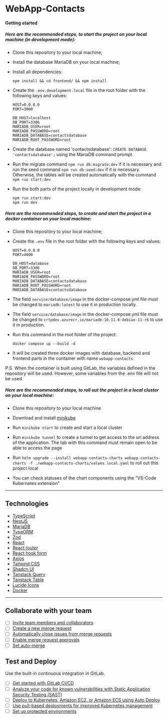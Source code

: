 # WebApp-Contacts

#### Getting started

##### Here are the recommended steps, to start the project on your local machine (in development mode):

- Clone this repository to your local machine;

- Install the database MariaDB on your local machine;

- Install all dependencies:

  ```
  npm install && cd frontend/ && npm install
  ```

- Create the `.env.development.local` file in the root folder with the following keys and values:

  ```
  HOST=0.0.0.0
  PORT=3000

  DB_HOST=localhost
  DB_PORT=3306
  MARIADB_USER=root
  MARIADB_PASSWORD=root
  MARIADB_DATABASE=contactsdatabase
  MARIADB_ROOT_PASSWORD=root
  ```

- Create the database named 'contactsdatabase': `CREATE DATABASE 'contactsdatabase';` using the MariaDB command prompt.

- Run the migrate command `npm run db:migrate:dev` if it is necessary and run the seed command `npm run db:seed:dev` if it is necessary.
  Otherwise, the tables will be created automatically with the command `npm run start:dev`

- Run the both parts of the project locally in development mode:

  ```
  npm run start:dev
  npm run dev
  ```

##### Here are the recommended steps, to create and start the project in a docker container on your local machine:

- Clone this repository to your local machine;

- Create the `.env` file in the root folder with the following keys and values:

  ```
  HOST=0.0.0.0
  PORT=4000

  DB_HOST=database
  DB_PORT=3306
  MARIADB_USER=root
  MARIADB_PASSWORD=root
  MARIADB_DATABASE=contactsdatabase
  MARIADB_ROOT_PASSWORD=root
  MARIADB_DATABASE=contactsdatabase
  ```

- The field `service/database/image` in the docker-compose.yml file must be changed to `mariadb:latest` to use it in production locally.
- The field `service/database/image` in the docker-compose.yml file must be changed to `crtpdev.azurecr.io/mariadb:10.11.6-debian-11-r6` to use it in production.

- Run this command in the root folder of the project:

  ```
  docker compose up --build -d
  ```

- It will be created three docker images with database, backend and frontend parts in the container with name `webapp-contacts`.

P.S. When the container is built using GitLab, the variables defined in the repository will be used. However, some variables from the .env file will not be used.

##### Here are the recommended steps, to roll out the project in a local cluster on your local machine:

- Clone this repository to your local machine

- Download and install [minikube](https://minikube.sigs.k8s.io/docs/start/?arch=%2Fwindows%2Fx86-64%2Fstable%2F.exe+download)

- Run `minikube start` to create and start a local cluster

- Run `minikube tunnel` to create a tunnel to get access to the url address of the application. The tab with this command must remain open to be able to access the page

- Run `helm upgrade --install webapp-contacts-charts webapp-contacts-charts -f ./webapp-contacts-charts/values.local.yaml` to roll out this project local

- You can check statuses of the chart components using the "VS-Code Kubernetes extension"

---

## Technologies

- [TypeScript](https://www.typescriptlang.org/)
- [NestJS](https://docs.nestjs.com/)
- [MariaDB](https://mariadb.org/)
- [TypeORM](https://typeorm.io/)
- [Zod](https://zod.dev/)
- [React](https://react.dev/)
- [React router](https://reactrouter.com/en/main)
- [React hook form](https://react-hook-form.com/)
- [Axios](https://axios-http.com/)
- [Tailwind CSS](https://tailwindcss.com/)
- [Shadcn UI](https://ui.shadcn.com/)
- [Tanstack Query](https://tanstack.com/)
- [Tanstack Table](https://tanstack.com/table/latest)
- [Lucide Icons](https://lucide.dev/)
- [Docker](https://www.docker.com/)

---

## Collaborate with your team

- [ ] [Invite team members and collaborators](https://docs.gitlab.com/ee/user/project/members/)
- [ ] [Create a new merge request](https://docs.gitlab.com/ee/user/project/merge_requests/creating_merge_requests.html)
- [ ] [Automatically close issues from merge requests](https://docs.gitlab.com/ee/user/project/issues/managing_issues.html#closing-issues-automatically)
- [ ] [Enable merge request approvals](https://docs.gitlab.com/ee/user/project/merge_requests/approvals/)
- [ ] [Set auto-merge](https://docs.gitlab.com/ee/user/project/merge_requests/merge_when_pipeline_succeeds.html)

## Test and Deploy

Use the built-in continuous integration in GitLab.

- [ ] [Get started with GitLab CI/CD](https://docs.gitlab.com/ee/ci/quick_start/index.html)
- [ ] [Analyze your code for known vulnerabilities with Static Application Security Testing (SAST)](https://docs.gitlab.com/ee/user/application_security/sast/)
- [ ] [Deploy to Kubernetes, Amazon EC2, or Amazon ECS using Auto Deploy](https://docs.gitlab.com/ee/topics/autodevops/requirements.html)
- [ ] [Use pull-based deployments for improved Kubernetes management](https://docs.gitlab.com/ee/user/clusters/agent/)
- [ ] [Set up protected environments](https://docs.gitlab.com/ee/ci/environments/protected_environments.html)
